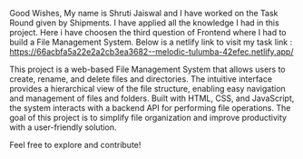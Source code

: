 Good Wishes,
My name is Shruti Jaiswal and I have worked on the Task Round given by Shipments. I have applied all the knowledge I had in this project.
Here i have choosen the third question of Frontend where I had to build a File Management System. Below is a netlify link to visit my task
link : https://66acbfa5a22e2a2cb3ea3682--melodic-tulumba-42efec.netlify.app/

This project is a web-based File Management System that allows users to create, rename, and delete files and directories. The intuitive interface provides a hierarchical view of the file structure, enabling easy navigation and management of files and folders. Built with HTML, CSS, and JavaScript, the system interacts with a backend API for performing file operations. The goal of this project is to simplify file organization and improve productivity with a user-friendly solution.

Feel free to explore and contribute!

